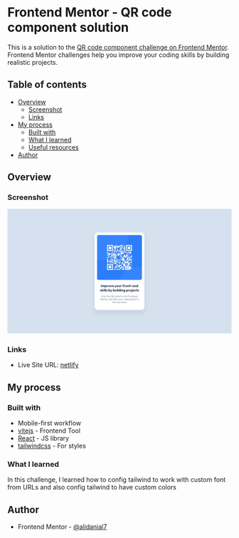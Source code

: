 # Frontend Mentor - QR code component solution

This is a solution to the [QR code component challenge on Frontend Mentor](https://www.frontendmentor.io/challenges/qr-code-component-iux_sIO_H). Frontend Mentor challenges help you improve your coding skills by building realistic projects.

## Table of contents

- [Overview](#overview)
  - [Screenshot](#screenshot)
  - [Links](#links)
- [My process](#my-process)
  - [Built with](#built-with)
  - [What I learned](#what-i-learned)
  - [Useful resources](#useful-resources)
- [Author](#author)

## Overview

### Screenshot

![](./design/desktop-design.jpg)

### Links

- Live Site URL: [netlify](https://charming-crisp-e1c151.netlify.app/)

## My process

### Built with

- Mobile-first workflow
- [vitejs](https://vitejs.dev/) - Frontend Tool
- [React](https://reactjs.org/) - JS library
- [tailwindcss](https://tailwindcss.com/) - For styles

### What I learned

In this challenge, I learned how to config tailwind to work with custom font from URLs and also config tailwind to have custom colors

## Author

- Frontend Mentor - [@alidanial7](https://www.frontendmentor.io/profile/alidanial7)
